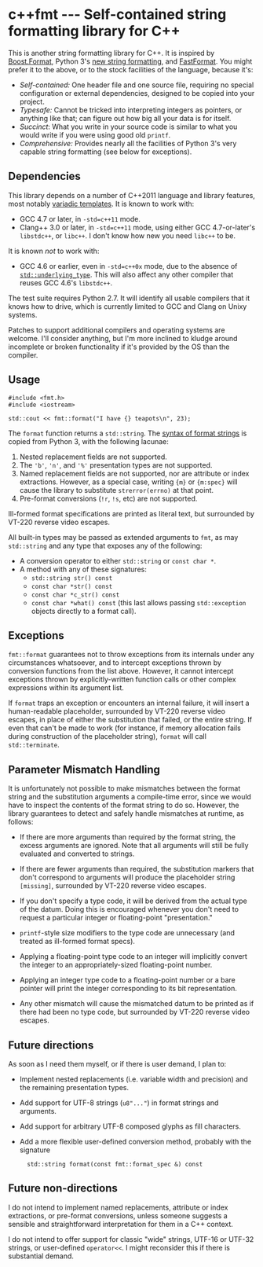 # c++fmt --- Self-contained string formatting library for C++

This is another string formatting library for C++.  It is inspired by
[Boost.Format][], Python 3's [new string formatting][p3fmt], and
[FastFormat][].  You might prefer it to the above, or to the stock
facilities of the language, because it's:

* _Self-contained:_ One header file and one source file, requiring no
  special configuration or external dependencies, designed to be
  copied into your project.
* _Typesafe:_ Cannot be tricked into interpreting integers as
  pointers, or anything like that; can figure out how big all your
  data is for itself.
* _Succinct_: What you write in your source code is similar to
  what you would write if you were using good old `printf`.
* _Comprehensive:_ Provides nearly all the facilities of Python
  3's very capable string formatting (see below for exceptions).

## Dependencies

This library depends on a number of C++2011 language and library
features, most notably [variadic templates][].  It is known to work
with:

 * GCC 4.7 or later, in `-std=c++11` mode.
 * Clang++ 3.0 or later, in `-std=c++11` mode, using either GCC
   4.7-or-later's `libstdc++`, or `libc++`.  I don't know how new you
   need `libc++` to be.

It is known *not* to work with:

 * GCC 4.6 or earlier, even in `-std=c++0x` mode, due to the absence
   of [`std::underlying_type`][typetraits].  This will also affect any
   other compiler that reuses GCC 4.6's `libstdc++`.

The test suite requires Python 2.7.  It will identify all usable
compilers that it knows how to drive, which is currently limited
to GCC and Clang on Unixy systems.

Patches to support additional compilers and operating systems are
welcome.  I'll consider anything, but I'm more inclined to kludge
around incomplete or broken functionality if it's provided by the
OS than the compiler.

## Usage

    #include <fmt.h>
    #include <iostream>

    std::cout << fmt::format("I have {} teapots\n", 23);

The `format` function returns a `std::string`.  The
[syntax of format strings][p3fmt] is copied from Python 3, with the
following lacunae:

1. Nested replacement fields are not supported.
2. The `'b'`, `'n'`, and `'%'` presentation types are not supported.
3. Named replacement fields are not supported, nor are attribute or
   index extractions.  However, as a special case, writing `{m}` or
   `{m:spec}` will cause the library to substitute `strerror(errno)`
   at that point.
4. Pre-format conversions (`!r`, `!s`, etc) are not supported.

Ill-formed format specifications are printed as literal text, but
surrounded by VT-220 reverse video escapes.

All built-in types may be passed as extended arguments to `fmt`, as
may `std::string` and any type that exposes any of the following:

* A conversion operator to either `std::string` or `const char *`.
* A method with any of these signatures:
  * `std::string str() const`
  * `const char *str() const`
  * `const char *c_str() const`
  * `const char *what() const` (this last allows passing
    `std::exception` objects directly to a format call).

## Exceptions

`fmt::format` guarantees not to throw exceptions from its internals
under any circumstances whatsoever, and to intercept exceptions thrown
by conversion functions from the list above.  However, it cannot
intercept exceptions thrown by explicitly-written function calls or
other complex expressions within its argument list.

If `format` traps an exception or encounters an internal failure, it
will insert a human-readable placeholder, surrounded by VT-220 reverse
video escapes, in place of either the substitution that failed, or the
entire string.  If even that can't be made to work (for instance, if
memory allocation fails during construction of the placeholder
string), `format` will call `std::terminate`.

## Parameter Mismatch Handling

It is unfortunately not possible to make mismatches between the format
string and the substitution arguments a compile-time error, since we
would have to inspect the contents of the format string to do so.
However, the library guarantees to detect and safely handle mismatches
at runtime, as follows:

* If there are more arguments than required by the format string, the
  excess arguments are ignored.  Note that all arguments will still be
  fully evaluated and converted to strings.

* If there are fewer arguments than required, the substitution markers
  that don't correspond to arguments will produce the placeholder
  string `[missing]`, surrounded by VT-220 reverse video escapes.

* If you don't specify a type code, it will be derived from the actual
  type of the datum.  Doing this is encouraged whenever you don't need
  to request a particular integer or floating-point "presentation."

* `printf`-style size modifiers to the type code are unnecessary (and
  treated as ill-formed format specs).

* Applying a floating-point type code to an integer will implicitly
  convert the integer to an appropriately-sized floating-point number.

* Applying an integer type code to a floating-point number or a bare
  pointer will print the integer corresponding to its bit
  representation.

* Any other mismatch will cause the mismatched datum to be printed as
  if there had been no type code, but surrounded by VT-220 reverse
  video escapes.

## Future directions

As soon as I need them myself, or if there is user demand, I plan to:

* Implement nested replacements (i.e. variable width and precision)
  and the remaining presentation types.

* Add support for UTF-8 strings (`u8"..."`) in format strings and
  arguments.

* Add support for arbitrary UTF-8 composed glyphs as fill characters.

* Add a more flexible user-defined conversion method, probably with
  the signature

        std::string format(const fmt::format_spec &) const

## Future non-directions

I do not intend to implement named replacements, attribute or index
extractions, or pre-format conversions, unless someone suggests a
sensible and straightforward interpretation for them in a C++ context.

I do not intend to offer support for classic "wide" strings, UTF-16 or
UTF-32 strings, or user-defined `operator<<`.  I might reconsider this
if there is substantial demand.

[Boost.Format]: http://www.boost.org/doc/libs/1_51_0/libs/format/doc/format.html
[p3fmt]: http://docs.python.org/py3k/library/string.html#format-string-syntax
[FastFormat]: http://fastformat.org/
[variadic templates]: https://en.wikipedia.org/wiki/Variadic_template#C.2B.2B11
[typetraits]: http://www.cplusplus.com/reference/std/type_traits/
